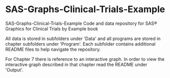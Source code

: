 # SAS-Graphs-Clinical-Trials-Example
SAS-Graphs-Clinical-Trials-Example
Code and data repository for SAS® Graphics for Clinical Trials by Example book

All data is stored in subfolders under 'Data' and all programs are stored in chapter subfolders under 'Program'. Each subfolder contains additional README files to help navigate the repository.

For Chapter 7 there is reference to an interactive graph. In order to view the interactive graph described in that chapter read the README under 'Output'.
